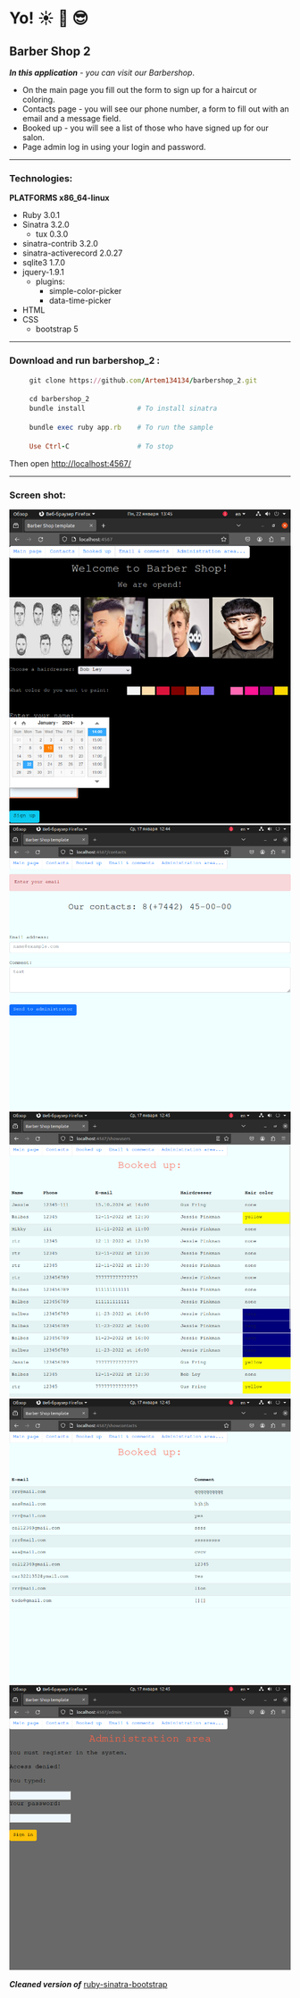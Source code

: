 # Yo!    :sunny:  :palm_tree:  :sunglasses:
## Barber Shop 2

***In this application*** - *you can visit our Barbershop*.
+ On the main page you fill out the form to sign up for a haircut or coloring.
+ Contacts page - you will see our phone number, a form to fill out with an email and a message field.
+ Booked up - you will see a list of those who have signed up for our salon.
+ Page admin log in using your login and password. 
____

### Technologies: ###

**PLATFORMS x86_64-linux**
+ Ruby 3.0.1
+ Sinatra 3.2.0
  + tux 0.3.0
+ sinatra-contrib 3.2.0
+ sinatra-activerecord 2.0.27
+ sqlite3 1.7.0
+ jquery-1.9.1
  + plugins:
    + simple-color-picker
    + data-time-picker
+ HTML
+ CSS
  + bootstrap 5
____
### Download and run barbershop_2 :

```ruby
     git clone https://github.com/Artem134134/barbershop_2.git

     cd barbershop_2
     bundle install             # To install sinatra

     bundle exec ruby app.rb    # To run the sample

     Use Ctrl-C                 # To stop

```
Then open [http://localhost:4567/](http://localhost:4567/)

___

### Screen shot:
![Main page](https://github.com/Artem134134/barbershop_2/blob/main/public/screenshot/1.png)
![Contacts](https://github.com/Artem134134/barbershop_2/blob/main/public/screenshot/2.png)
![Booked up](https://github.com/Artem134134/barbershop_2/blob/main/public/screenshot/3.png)
![Email & comments](https://github.com/Artem134134/barbershop_2/blob/main/public/screenshot/4.png)
![Administration area](https://github.com/Artem134134/barbershop_2/blob/main/public/screenshot/5.png)



***Cleaned version of*** [ruby-sinatra-bootstrap](https://github.com/bootstrap-ruby/sinatra-bootstrap)
